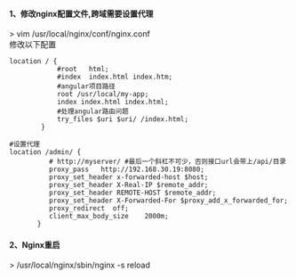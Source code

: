 #### 1、修改nginx配置文件,跨域需要设置代理
\> vim /usr/local/nginx/conf/nginx.conf  
修改以下配置  
```
location / {
            #root   html;
            #index  index.html index.htm;
            #angular项目路径
            root /usr/local/my-app;
            index index.html index.html;
            #处理angular路由问题
            try_files $uri $uri/ /index.html;
        }
        
#设置代理
location /admin/ {
          # http://myserver/ #最后一个斜杠不可少，否则接口url会带上/api/目录
          proxy_pass   http://192.168.30.19:8080;
          proxy_set_header x-forwarded-host $host;
          proxy_set_header X-Real-IP $remote_addr;
          proxy_set_header REMOTE-HOST $remote_addr;
          proxy_set_header X-Forwarded-For $proxy_add_x_forwarded_for;
          proxy_redirect  off;
          client_max_body_size    2000m;
       }

```

#### 2、Nginx重启  
\> /usr/local/nginx/sbin/nginx -s reload   

